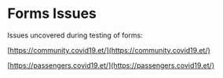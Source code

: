 # Forms Issues

Issues uncovered during testing of forms:

[https://community.covid19.et/](https://community.covid19.et/)

[https://passengers.covid19.et/](https://passengers.covid19.et/)
